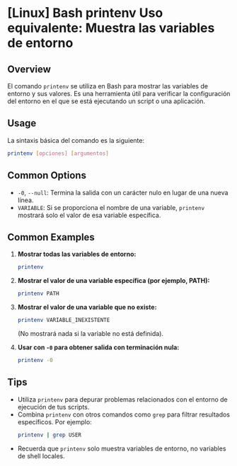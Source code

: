 # [Linux] Bash printenv Uso equivalente: Muestra las variables de entorno

## Overview
El comando `printenv` se utiliza en Bash para mostrar las variables de entorno y sus valores. Es una herramienta útil para verificar la configuración del entorno en el que se está ejecutando un script o una aplicación.

## Usage
La sintaxis básica del comando es la siguiente:

```bash
printenv [opciones] [argumentos]
```

## Common Options
- `-0`, `--null`: Termina la salida con un carácter nulo en lugar de una nueva línea.
- `VARIABLE`: Si se proporciona el nombre de una variable, `printenv` mostrará solo el valor de esa variable específica.

## Common Examples

1. **Mostrar todas las variables de entorno:**
   ```bash
   printenv
   ```

2. **Mostrar el valor de una variable específica (por ejemplo, PATH):**
   ```bash
   printenv PATH
   ```

3. **Mostrar el valor de una variable que no existe:**
   ```bash
   printenv VARIABLE_INEXISTENTE
   ```
   (No mostrará nada si la variable no está definida).

4. **Usar con `-0` para obtener salida con terminación nula:**
   ```bash
   printenv -0
   ```

## Tips
- Utiliza `printenv` para depurar problemas relacionados con el entorno de ejecución de tus scripts.
- Combina `printenv` con otros comandos como `grep` para filtrar resultados específicos. Por ejemplo:
  ```bash
  printenv | grep USER
  ```
- Recuerda que `printenv` solo muestra variables de entorno, no variables de shell locales.